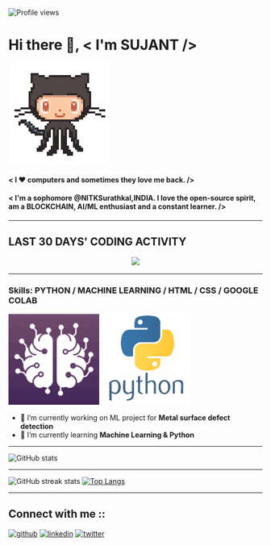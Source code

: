 ![Profile views](https://gpvc.arturio.dev/sujantkumarkv)  
# Hi there 👋, < I'm **SUJANT** />     
<img src="https://github.com/sujantkumarkv/sujantkumarkv/blob/main/github%20mascot2.gif">


#### < I ❤️ computers and sometimes they love me back. />
#### < I'm a sophomore @NITKSurathkal,INDIA. I love the open-source spirit, am a BLOCKCHAIN, AI/ML enthusiast and a constant learner. />

***
 ## **LAST 30 DAYS' CODING ACTIVITY**
<p align= "center">
 
 <img src="https://wakatime.com/share/@e0c37b93-0cef-44ae-bf65-8edc9d06ca70/5a50216a-19ac-4f75-801d-704369108afb.svg" height='401'>
</p>


***
### Skills: PYTHON / MACHINE LEARNING / HTML / CSS / GOOGLE COLAB
<img src="https://github.com/sujantkumarkv/sujantkumarkv/blob/main/ai%20ml%20logo%20mini.gif"> <img src="https://github.com/sujantkumarkv/sujantkumarkv/blob/main/python%20logo%20mini.png">
- 🔭 I’m currently working on ML project for **Metal surface defect detection** 
- 🌱 I’m currently learning **Machine Learning & Python** 

***

![GitHub stats](https://github-readme-stats.vercel.app/api?username=sujantkumarkv&show_icons=true&count_private=true)  
***
![GitHub streak stats](https://github-readme-streak-stats.herokuapp.com/?user=sujantkumarkv)  [![Top Langs](https://github-readme-stats.vercel.app/api/top-langs/?username=sujantkumarkv)](https://github.com/anuraghazra/github-readme-stats)
***

 ## **Connect with me ::**
  
 [<img src='https://cdn.jsdelivr.net/npm/simple-icons@3.0.1/icons/github.svg' alt='github' height='40'>](https://github.com/sujantkumarkv)  [<img        src='https://cdn.jsdelivr.net/npm/simple-icons@3.0.1/icons/linkedin.svg' alt='linkedin' height='40'>](https://www.linkedin.com/in/sujant-kumar-krishnvanshi-b8061a168//) [<img    src='https://cdn.jsdelivr.net/npm/simple-icons@3.0.1/icons/twitter.svg' alt='twitter' height='40'>](https://twitter.com/sujantkumarkv) 

